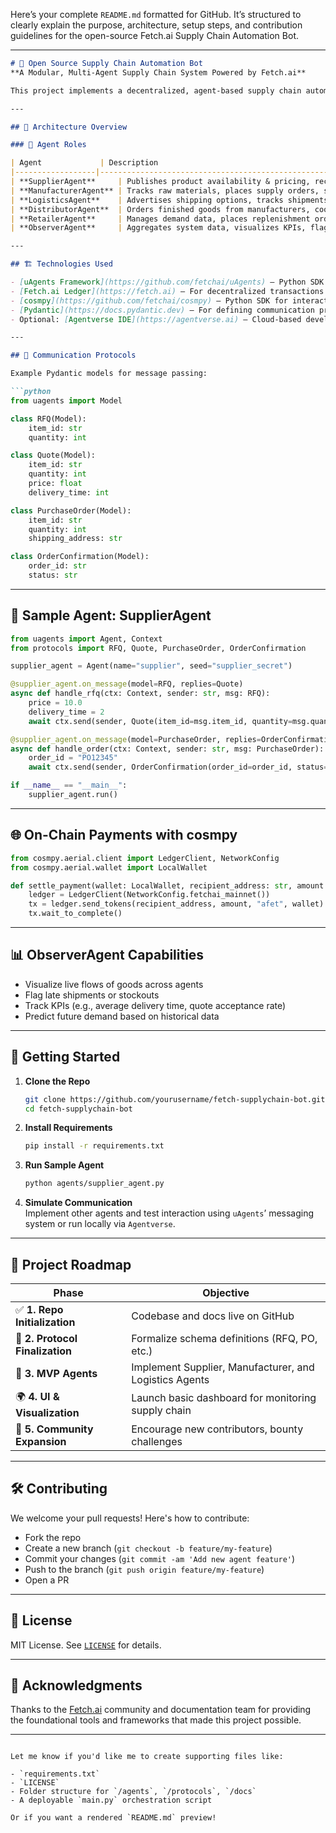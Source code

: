 Here’s your complete `README.md` formatted for GitHub. It’s structured to clearly explain the purpose, architecture, setup steps, and contribution guidelines for the open-source Fetch.ai Supply Chain Automation Bot.

---

```markdown
# 🤖 Open Source Supply Chain Automation Bot
**A Modular, Multi-Agent Supply Chain System Powered by Fetch.ai**

This project implements a decentralized, agent-based supply chain automation system using the [Fetch.ai](https://fetch.ai) platform. It leverages autonomous agents, secure data protocols, and on-chain transactions to automate workflows such as procurement, logistics, inventory management, and performance monitoring.

---

## 🧩 Architecture Overview

### 👥 Agent Roles

| Agent             | Description                                                                 |
|------------------|-----------------------------------------------------------------------------|
| **SupplierAgent**     | Publishes product availability & pricing, receives RFQs, processes orders     |
| **ManufacturerAgent** | Tracks raw materials, places supply orders, schedules production             |
| **LogisticsAgent**    | Advertises shipping options, tracks shipments, adjusts to external conditions |
| **DistributorAgent**  | Orders finished goods from manufacturers, coordinates with retailers          |
| **RetailerAgent**     | Manages demand data, places replenishment orders                             |
| **ObserverAgent**     | Aggregates system data, visualizes KPIs, flags bottlenecks                    |

---

## 🏗️ Technologies Used

- [uAgents Framework](https://github.com/fetchai/uAgents) – Python SDK for agent logic  
- [Fetch.ai Ledger](https://fetch.ai) – For decentralized transactions and agent discovery  
- [cosmpy](https://github.com/fetchai/cosmpy) – Python SDK for interacting with the Fetch.ai blockchain  
- [Pydantic](https://docs.pydantic.dev) – For defining communication protocols  
- Optional: [Agentverse IDE](https://agentverse.ai) – Cloud-based development environment

---

## 💬 Communication Protocols

Example Pydantic models for message passing:

```python
from uagents import Model

class RFQ(Model):
    item_id: str
    quantity: int

class Quote(Model):
    item_id: str
    quantity: int
    price: float
    delivery_time: int

class PurchaseOrder(Model):
    item_id: str
    quantity: int
    shipping_address: str

class OrderConfirmation(Model):
    order_id: str
    status: str
```

---

## 🧪 Sample Agent: SupplierAgent

```python
from uagents import Agent, Context
from protocols import RFQ, Quote, PurchaseOrder, OrderConfirmation

supplier_agent = Agent(name="supplier", seed="supplier_secret")

@supplier_agent.on_message(model=RFQ, replies=Quote)
async def handle_rfq(ctx: Context, sender: str, msg: RFQ):
    price = 10.0
    delivery_time = 2
    await ctx.send(sender, Quote(item_id=msg.item_id, quantity=msg.quantity, price=price, delivery_time=delivery_time))

@supplier_agent.on_message(model=PurchaseOrder, replies=OrderConfirmation)
async def handle_order(ctx: Context, sender: str, msg: PurchaseOrder):
    order_id = "PO12345"
    await ctx.send(sender, OrderConfirmation(order_id=order_id, status="confirmed"))

if __name__ == "__main__":
    supplier_agent.run()
```

---

## 🌐 On-Chain Payments with cosmpy

```python
from cosmpy.aerial.client import LedgerClient, NetworkConfig
from cosmpy.aerial.wallet import LocalWallet

def settle_payment(wallet: LocalWallet, recipient_address: str, amount: int):
    ledger = LedgerClient(NetworkConfig.fetchai_mainnet())
    tx = ledger.send_tokens(recipient_address, amount, "afet", wallet)
    tx.wait_to_complete()
```

---

## 📊 ObserverAgent Capabilities

- Visualize live flows of goods across agents
- Flag late shipments or stockouts
- Track KPIs (e.g., average delivery time, quote acceptance rate)
- Predict future demand based on historical data

---

## 🚀 Getting Started

1. **Clone the Repo**  
   ```bash
   git clone https://github.com/yourusername/fetch-supplychain-bot.git
   cd fetch-supplychain-bot
   ```

2. **Install Requirements**  
   ```bash
   pip install -r requirements.txt
   ```

3. **Run Sample Agent**  
   ```bash
   python agents/supplier_agent.py
   ```

4. **Simulate Communication**  
   Implement other agents and test interaction using `uAgents`’ messaging system or run locally via `Agentverse`.

---

## 📅 Project Roadmap

| Phase | Objective |
|-------|-----------|
| ✅ **1. Repo Initialization**   | Codebase and docs live on GitHub |
| 🔧 **2. Protocol Finalization** | Formalize schema definitions (RFQ, PO, etc.) |
| 🔄 **3. MVP Agents**            | Implement Supplier, Manufacturer, and Logistics Agents |
| 🌍 **4. UI & Visualization**    | Launch basic dashboard for monitoring supply chain |
| 🤝 **5. Community Expansion**   | Encourage new contributors, bounty challenges |

---

## 🛠️ Contributing

We welcome your pull requests! Here's how to contribute:

- Fork the repo
- Create a new branch (`git checkout -b feature/my-feature`)
- Commit your changes (`git commit -am 'Add new agent feature'`)
- Push to the branch (`git push origin feature/my-feature`)
- Open a PR

---

## 📄 License

MIT License. See [`LICENSE`](LICENSE) for details.

---

## 🤝 Acknowledgments

Thanks to the [Fetch.ai](https://fetch.ai) community and documentation team for providing the foundational tools and frameworks that made this project possible.

---
```

Let me know if you'd like me to create supporting files like:

- `requirements.txt`
- `LICENSE`
- Folder structure for `/agents`, `/protocols`, `/docs`
- A deployable `main.py` orchestration script

Or if you want a rendered `README.md` preview!
